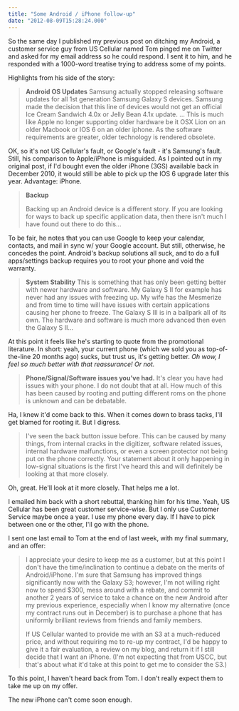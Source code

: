 ```yaml
---
title: "Some Android / iPhone follow-up"
date: "2012-08-09T15:28:24.000"
---
```


So the same day I published my previous post on ditching my Android, a customer service guy from US Cellular named Tom pinged me on Twitter and asked for my email address so he could respond. I sent it to him, and he responded with a 1000-word treatise trying to address some of my points.

Highlights from his side of the story:

> **Android OS Updates** Samsung actually stopped releasing software updates for all 1st generation Samsung Galaxy S devices. Samsung made the decision that this line of devices would not get an official Ice Cream Sandwich 4.0x or Jelly Bean 4.1x update. ... This is much like Apple no longer supporting older hardware be it OSX Lion on an older Macbook or IOS 6 on an older iphone. As the software requirements are greater, older technology is rendered obsolete.

OK, so it's not US Cellular's fault, or Google's fault - it's Samsung's fault. Still, his comparison to Apple/iPhone is misguided. As I pointed out in my original post, if I'd bought even the older iPhone (3GS) available back in December 2010, it would still be able to pick up the IOS 6 upgrade later this year. Advantage: iPhone.

> **Backup**
> 
> Backing up an Android device is a different story. If you are looking for ways to back up specific application data, then there isn't much I have found out there to do this...

To be fair, he notes that you can use Google to keep your calendar, contacts, and mail in sync w/ your Google account. But still, otherwise, he concedes the point. Android's backup solutions all suck, and to do a full apps/settings backup requires you to root your phone and void the warranty.

> **System Stability** This is something that has only been getting better with newer hardware and software. My Galaxy S II for example has never had any issues with freezing up. My wife has the Mesmerize and from time to time will have issues with certain applications causing her phone to freeze. The Galaxy S III is in a ballpark all of its own. The hardware and software is much more advanced then even the Galaxy S II...

At this point it feels like he's starting to quote from the promotional literature. In short: yeah, your current phone (which we sold you as top-of-the-line 20 months ago) sucks, but trust us, it's getting better. _Oh wow, I feel so much better with that reassurance! Or not._

> **Phone/Signal/Software issues you’ve had.** It's clear you have had issues with your phone. I do not doubt that at all. How much of this has been caused by rooting and putting different roms on the phone is unknown and can be debatable.

Ha, I knew it'd come back to this. When it comes down to brass tacks, I'll get blamed for rooting it. But I digress.

> I've seen the back button issue before. This can be caused by many things, from internal cracks in the digitizer, software related issues, internal hardware malfunctions, or even a screen protector not being put on the phone correctly. Your statement about it only happening in low-signal situations is the first I've heard this and will definitely be looking at that more closely.

Oh, great. He'll look at it more closely. That helps me a lot.

I emailed him back with a short rebuttal, thanking him for his time. Yeah, US Cellular has been great customer service-wise. But I only use Customer Service maybe once a year. I use my phone every day. If I have to pick between one or the other, I'll go with the phone.

I sent one last email to Tom at the end of last week, with my final summary, and an offer:

> I appreciate your desire to keep me as a customer, but at this point I don't have the time/inclination to continue a debate on the merits of Android/iPhone. I'm sure that Samsung has improved things significantly now with the Galaxy S3; however, I'm not willing right now to spend $300, mess around with a rebate, and commit to another 2 years of service to take a chance on the new Android after my previous experience, especially when I know my alternative (once my contract runs out in December) is to purchase a phone that has uniformly brilliant reviews from friends and family members.
> 
> If US Cellular wanted to provide me with an S3 at a much-reduced price, and without requiring me to re-up my contract, I'd be happy to give it a fair evaluation, a review on my blog, and return it if I still decide that I want an iPhone. (I'm not expecting that from USCC, but that's about what it'd take at this point to get me to consider the S3.)

To this point, I haven't heard back from Tom. I don't really expect them to take me up on my offer.

The new iPhone can't come soon enough.
